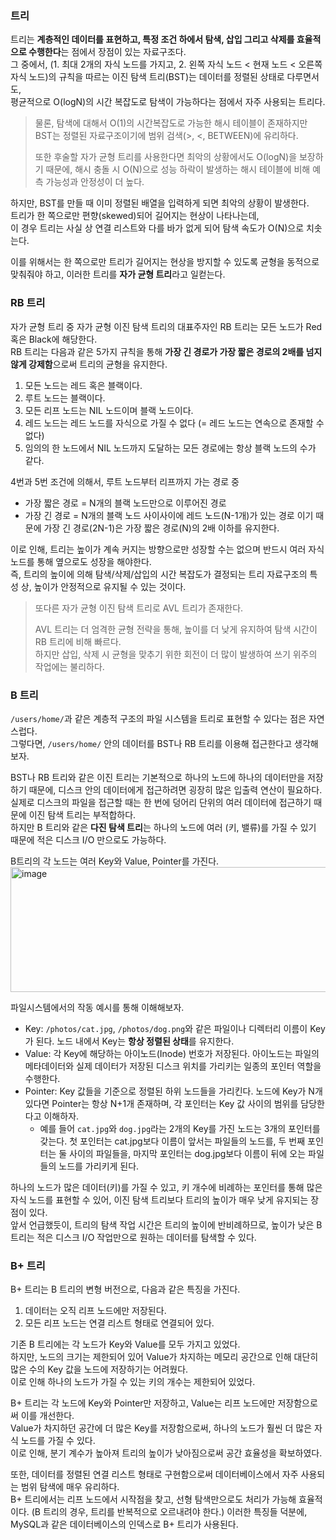 ### 트리

트리는 **계층적인 데이터를 표현하고, 특정 조건 하에서 탐색, 삽입 그리고 삭제를 효율적으로 수행한다**는 점에서 장점이 있는 자료구조다.  
그 중에서, (1. 최대 2개의 자식 노드를 가지고, 2. 왼쪽 자식 노드 < 현재 노드 < 오른쪽 자식 노드)의 규칙을 따르는 이진 탐색 트리(BST)는 데이터를 정렬된 상태로 다루면서도,  
평균적으로 O(logN)의 시간 복잡도로 탐색이 가능하다는 점에서 자주 사용되는 트리다.  
> 물론, 탐색에 대해서 O(1)의 시간복잡도로 가능한 해시 테이블이 존재하지만 BST는 정렬된 자료구조이기에 범위 검색(>, <, BETWEEN)에 유리하다.
> 
> 또한 후술할 자가 균형 트리를 사용한다면 최악의 상황에서도 O(logN)을 보장하기 때문에, 해시 충돌 시 O(N)으로 성능 하락이 발생하는 해시 테이블에 비해 예측 가능성과 안정성이 더 높다.
> 

하지만, BST를 만들 때 이미 정렬된 배열을 입력하게 되면 최악의 상황이 발생한다.   
트리가 한 쪽으로만 편향(skewed)되어 길어지는 현상이 나타나는데,  
이 경우 트리는 사실 상 연결 리스트와 다를 바가 없게 되어 탐색 속도가 O(N)으로 치솟는다.  

이를 위해서는 한 쪽으로만 트리가 길어지는 현상을 방지할 수 있도록 균형을 동적으로 맞춰줘야 하고, 이러한 트리를 **자가 균형 트리**라고 일컫는다.  

### RB 트리

자가 균형 트리 중 자가 균형 이진 탐색 트리의 대표주자인 RB 트리는 모든 노드가 Red 혹은 Black에 해당한다.  
RB 트리는 다음과 같은 5가지 규칙을 통해 **가장 긴 경로가 가장 짧은 경로의 2배를 넘지 않게 강제함**으로써 트리의 균형을 유지한다.  

1. 모든 노드는 레드 혹은 블랙이다.
2. 루트 노드는 블랙이다.
3. 모든 리프 노드는 NIL 노드이며 블랙 노드이다.
4. 레드 노드는 레드 노드를 자식으로 가질 수 없다 (= 레드 노드는 연속으로 존재할 수 없다)
5. 임의의 한 노드에서 NIL 노드까지 도달하는 모든 경로에는 항상 블랙 노드의 수가 같다.

4번과 5번 조건에 의해서, 루트 노드부터 리프까지 가는 경로 중 
- 가장 짧은 경로 = N개의 블랙 노드만으로 이루어진 경로  
- 가장 긴 경로 = N개의 블랙 노드 사이사이에 레드 노드(N-1개)가 있는 경로
이기 때문에 가장 긴 경로(2N-1)은 가장 짧은 경로(N)의 2배 이하를 유지한다.

이로 인해, 트리는 높이가 계속 커지는 방향으로만 성장할 수는 없으며 반드시 여러 자식 노드를 통해 옆으로도 성장을 해야한다.  
즉, 트리의 높이에 의해 탐색/삭제/삽입의 시간 복잡도가 결정되는 트리 자료구조의 특성 상, 높이가 안정적으로 유지될 수 있는 것이다.  

> 또다른 자가 균형 이진 탐색 트리로 AVL 트리가 존재한다.
> 
> AVL 트리는 더 엄격한 균형 전략을 통해, 높이를 더 낮게 유지하여 탐색 시간이 RB 트리에 비해 빠르다.  
> 하지만 삽입, 삭제 시 균형을 맞추기 위한 회전이 더 많이 발생하여 쓰기 위주의 작업에는 불리하다.  

### B 트리

`/users/home/`과 같은 계층적 구조의 파일 시스템을 트리로 표현할 수 있다는 점은 자연스럽다.  
그렇다면, `/users/home/` 안의 데이터를 BST나 RB 트리를 이용해 접근한다고 생각해보자.  

BST나 RB 트리와 같은 이진 트리는 기본적으로 하나의 노드에 하나의 데이터만을 저장하기 때문에, 디스크 안의 데이터에게 접근하려면 굉장히 많은 입출력 연산이 필요하다.  
실제로 디스크의 파일을 접근할 때는 한 번에 덩어리 단위의 여러 데이터에 접근하기 때문에 이진 탐색 트리는 부적합하다.  
하지만 B 트리와 같은 **다진 탐색 트리**는 하나의 노드에 여러 (키, 밸류)를 가질 수 있기 때문에 적은 디스크 I/O 만으로도 가능하다.  

B트리의 각 노드는 여러 Key와 Value, Pointer를 가진다.  
<img width="600" height="200" alt="image" src="https://github.com/user-attachments/assets/01a7e86c-069a-4342-a470-160e9a79550a" />

파일시스템에서의 작동 예시를 통해 이해해보자.  
- Key: `/photos/cat.jpg`, `/photos/dog.png`와 같은 파일이나 디렉터리 이름이 Key가 된다. 노드 내에서 Key는 **항상 정렬된 상태**를 유지한다.  
- Value: 각 Key에 해당하는 아이노드(Inode) 번호가 저장된다. 아이노드는 파일의 메타데이터와 실제 데이터가 저장된 디스크 위치를 가리키는 일종의 포인터 역할을 수행한다.  
- Pointer: Key 값들을 기준으로 정렬된 하위 노드들을 가리킨다.  노드에 Key가 N개 있다면 Pointer는 항상 N+1개 존재하며, 각 포인터는 Key 값 사이의 범위를 담당한다고 이해하자.
    - 예를 들어 `cat.jpg`와 `dog.jpg`라는 2개의 Key를 가진 노드는 3개의 포인터를 갖는다. 첫 포인터는 cat.jpg보다 이름이 앞서는 파일들의 노드를, 두 번째 포인터는 둘 사이의 파일들을, 마지막 포인터는 dog.jpg보다 이름이 뒤에 오는 파일들의 노드를 가리키게 된다.

하나의 노드가 많은 데이터(키)를 가질 수 있고, 키 개수에 비례하는 포인터를 통해 많은 자식 노드를 표현할 수 있어, 이진 탐색 트리보다 트리의 높이가 매우 낮게 유지되는 장점이 있다.  
앞서 언급했듯이, 트리의 탐색 작업 시간은 트리의 높이에 반비례하므로, 높이가 낮은 B 트리는 적은 디스크 I/O 작업만으로 원하는 데이터를 탐색할 수 있다.  

### B+ 트리

B+ 트리는 B 트리의 변형 버전으로, 다음과 같은 특징을 가진다.  
1. 데이터는 오직 리프 노드에만 저장된다.
2. 모든 리프 노드는 연결 리스트 형태로 연결되어 있다.

기존 B 트리에는 각 노드가 Key와 Value를 모두 가지고 있었다.  
하지만, 노드의 크기는 제한되어 있어 Value가 차지하는 메모리 공간으로 인해 대단히 많은 수의 Key 값을 노드에 저장하기는 어려웠다.  
이로 인해 하나의 노드가 가질 수 있는 키의 개수는 제한되어 있었다.  

B+ 트리는 각 노드에 Key와 Pointer만 저장하고, Value는 리프 노드에만 저장함으로써 이를 개선한다.  
Value가 차지하던 공간에 더 많은 Key를 저장함으로써, 하나의 노드가 훨씬 더 많은 자식 노드를 가질 수 있다.  
이로 인해, 분기 계수가 높아져 트리의 높이가 낮아짐으로써 공간 효율성을 확보하였다.  

또한, 데이터를 정렬된 연결 리스트 형태로 구현함으로써 데이터베이스에서 자주 사용되는 범위 탐색에 매우 유리하다.  
B+ 트리에서는 리프 노드에서 시작점을 찾고, 선형 탐색만으로도 처리가 가능해 효율적이다.  (B 트리의 경우, 트리를 반복적으로 오르내려야 한다.)
이러한 특징들 덕분에, MySQL과 같은 데이터베이스의 인덱스로 B+ 트리가 사용된다.    

